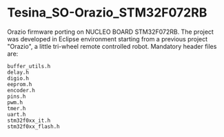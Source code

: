 # Tesina_SO-Orazio_STM32F072RB
Orazio firmware porting on NUCLEO BOARD STM32F072RB.
The project was developed in Eclipse environment starting from a
previous project "Orazio", a little tri-wheel remote controlled robot. 
Mandatory header files are:

	buffer_utils.h
	delay.h
	digio.h
	eeprom.h
	encoder.h
	pins.h
	pwm.h
	tmer.h
	uart.h
	stm32f0xx_it.h
	stm32f0xx_flash.h

